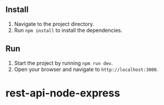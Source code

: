 ## Install

1. Navigate to the project directory.
2. Run `npm install` to install the dependencies.

## Run

1. Start the project by running `npm run dev`.
2. Open your browser and navigate to `http://localhost:3000`.
# rest-api-node-express
